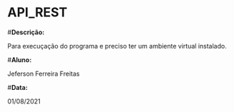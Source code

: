 # API_REST

#**Descrição:**

Para execuçação do programa e preciso ter um ambiente virtual instalado.

#**Aluno:**

Jeferson Ferreira Freitas

#**Data:**

01/08/2021
